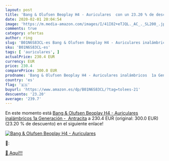 ```yaml
---
layout: post
title: 'Bang & Olufsen Beoplay H4 - Auriculares  con un 23.20 % de descuento'
date: 2020-02-01 20:04:54
image: 'https://m.media-amazon.com/images/I/41I02+eTJQL._AC_._SL200_.jpg'
comments: true
category: ofertas
author: ring
slug: 'B01N6S83CL-es Bang & Olufsen Beoplay H4 - Auriculares inalámbricos 1a...'
sku: 'B01N6S83CL-es'
tags: [ 'auriculares', ]
actualPrice: 230.4 EUR
currency: EUR
price: 230.4
comparePrice: 300.0 EUR
prodname: 'Bang & Olufsen Beoplay H4 - Auriculares inalámbricos  1a Generación  -  Antracita'
country: 'es'
flag: '🇪🇸'
buyurl: 'https://www.amazon.es/dp/B01N6S83CL/?tag=tolees-21'
descuento: '23.20'
average: '239.7'
---
```


En este momento está [Bang & Olufsen Beoplay H4 - Auriculares inalámbricos  1a Generación  -  Antracita](https://www.amazon.es/dp/B01N6S83CL/?tag=tolees-21) a 230.4 EUR (original: 300.0 EUR) (23.20 %  de descuento) en el siguiente enlace!

[![Bang & Olufsen Beoplay H4 - Auriculares ](https://m.media-amazon.com/images/I/41I02+eTJQL._AC_._SL200_.jpg)](https://www.amazon.es/dp/B01N6S83CL/?tag=tolees-21)

🔎:


[🛒 Aquí!!!](https://www.amazon.es/dp/B01N6S83CL/?tag=tolees-21)
